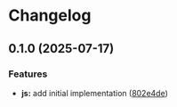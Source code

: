 # Changelog

## 0.1.0 (2025-07-17)


### Features

* **js:** add initial implementation ([802e4de](https://github.com/MunifTanjim/go-ptt/commit/802e4de1096a488e6019211e9d9b129a9be1acb9))
